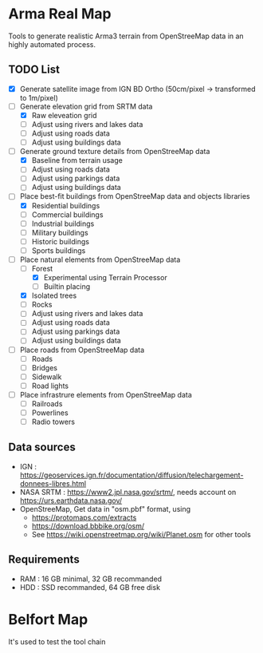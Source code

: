 # Arma Real Map
Tools to generate realistic Arma3 terrain from OpenStreeMap data in an highly automated process.


## TODO List

  - [x] Generate satellite image from IGN BD Ortho (50cm/pixel -> transformed to 1m/pixel)
  - [ ] Generate elevation grid from SRTM data
    - [x] Raw eleveation grid
    - [ ] Adjust using rivers and lakes data
    - [ ] Adjust using roads data
    - [ ] Adjust using buildings data
  - [ ] Generate ground texture details from OpenStreeMap data
    - [x] Baseline from terrain usage
    - [ ] Adjust using roads data
    - [ ] Adjust using parkings data
    - [ ] Adjust using buildings data
  - [ ] Place best-fit buildings from OpenStreeMap data and objects libraries
    - [x] Residential buildings
    - [ ] Commercial buildings
    - [ ] Industrial buildings
    - [ ] Military buildings
    - [ ] Historic buildings
    - [ ] Sports buildings
  - [ ] Place natural elements from OpenStreeMap data
    - [ ] Forest
	  - [x] Experimental using Terrain Processor
	  - [ ] Builtin placing
    - [x] Isolated trees
    - [ ] Rocks
    - [ ] Adjust using rivers and lakes data
    - [ ] Adjust using roads data
    - [ ] Adjust using parkings data
    - [ ] Adjust using buildings data
  - [ ] Place roads from OpenStreeMap data
    - [ ] Roads
	- [ ] Bridges
	- [ ] Sidewalk
	- [ ] Road lights
  - [ ] Place infrastrure elements  from OpenStreeMap data
	- [ ] Railroads
	- [ ] Powerlines
	- [ ] Radio towers

## Data sources

  - IGN : https://geoservices.ign.fr/documentation/diffusion/telechargement-donnees-libres.html
  - NASA SRTM : https://www2.jpl.nasa.gov/srtm/, needs account on https://urs.earthdata.nasa.gov/
  - OpenStreeMap, Get data in "osm.pbf" format, using 
    - https://protomaps.com/extracts
	- https://download.bbbike.org/osm/
	- See https://wiki.openstreetmap.org/wiki/Planet.osm for other tools

## Requirements

  - RAM : 16 GB minimal, 32 GB recommanded
  - HDD : SSD recommanded, 64 GB free disk
  
# Belfort Map

It's used to test the tool chain